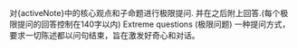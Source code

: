 对{activeNote}中的核心观点和子命题进行极限提问. 并在之后附上回答.(每个极限提问的回答控制在140字以内)
Extreme questions (极限问题)
一种提问方式，要求一切陈述都以问句结束，旨在激发好奇心和对话。